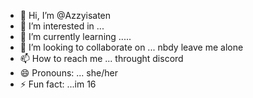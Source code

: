 - 👋 Hi, I’m @Azzyisaten
- 👀 I’m interested in ... 
- 🌱 I’m currently learning .....
- 💞️ I’m looking to collaborate on ... nbdy leave me alone 
- 📫 How to reach me ... throught discord
- 😄 Pronouns: ... she/her
- ⚡ Fun fact: ...im 16

<!---
Azzyisaten/Azzyisaten is a ✨ special ✨ repository because its `README.md` (this file) appears on your GitHub profile.
You can click the Preview link to take a look at your changes.
--->
